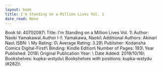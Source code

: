 ```yaml
---
layout: book
title: I'm Standing on a Million Lives Vol. 1
date_read: None
---
```


Book Id: 40702087\ 
Title: I'm Standing on a Million Lives Vol. 1\ 
Author: Naoki Yamakawa\ 
Author l-f: Yamakawa, Naoki\ 
Additional Authors: Akinari Nao\ 
ISBN: \ 
My Rating: 0\ 
Average Rating: 3.28\ 
Publisher: Kodansha Comics Digital-First!\ 
Binding: Kindle Edition\ 
Number of Pages: 193\ 
Year Published: 2018\ 
Original Publication Year: \ 
Date Added: 2019/10/16\ 
Bookshelves: kupka-wstydu\ 
Bookshelves with positions: kupka-wstydu (#282)\ 

